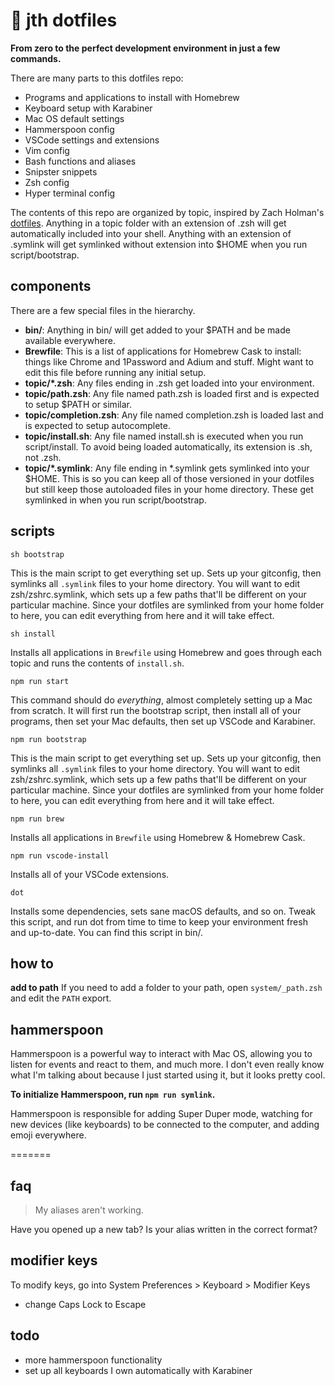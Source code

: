 # 🚀 jth dotfiles

**From zero to the perfect development environment in just a few commands.**

There are many parts to this dotfiles repo:

- Programs and applications to install with Homebrew
- Keyboard setup with Karabiner
- Mac OS default settings
- Hammerspoon config
- VSCode settings and extensions
- Vim config
- Bash functions and aliases
- Snipster snippets
- Zsh config
- Hyper terminal config

The contents of this repo are organized by topic, inspired by Zach Holman's [dotfiles](https://github.com/holman/dotfiles). Anything in a topic folder with an extension of .zsh will get automatically included into your shell. Anything with an extension of .symlink will get symlinked without extension into \$HOME when you run script/bootstrap.

## components

There are a few special files in the hierarchy.

- **bin/**: Anything in bin/ will get added to your \$PATH and be made available everywhere.
- **Brewfile**: This is a list of applications for Homebrew Cask to install: things like Chrome and 1Password and Adium and stuff. Might want to edit this file before running any initial setup.
- **topic/\*.zsh**: Any files ending in .zsh get loaded into your environment.
- **topic/path.zsh**: Any file named path.zsh is loaded first and is expected to setup \$PATH or similar.
- **topic/completion.zsh**: Any file named completion.zsh is loaded last and is expected to setup autocomplete.
- **topic/install.sh**: Any file named install.sh is executed when you run script/install. To avoid being loaded automatically, its extension is .sh, not .zsh.
- **topic/\*.symlink**: Any file ending in \*.symlink gets symlinked into your \$HOME. This is so you can keep all of those versioned in your dotfiles but still keep those autoloaded files in your home directory. These get symlinked in when you run script/bootstrap.

## scripts

`sh bootstrap`

This is the main script to get everything set up. Sets up your gitconfig, then symlinks all `.symlink` files to your home directory. You will want to edit zsh/zshrc.symlink, which sets up a few paths that'll be different on your particular machine. Since your dotfiles are symlinked from your home folder to here, you can edit everything from here and it will take effect.

`sh install`

Installs all applications in `Brewfile` using Homebrew and goes through each topic and runs the contents of `install.sh`.

`npm run start`

This command should do _everything_, almost completely setting up a Mac from scratch. It will first run the bootstrap script, then install all of your programs, then set your Mac defaults, then set up VSCode and Karabiner.

`npm run bootstrap`

This is the main script to get everything set up. Sets up your gitconfig, then symlinks all `.symlink` files to your home directory. You will want to edit zsh/zshrc.symlink, which sets up a few paths that'll be different on your particular machine. Since your dotfiles are symlinked from your home folder to here, you can edit everything from here and it will take effect.

`npm run brew`

Installs all applications in `Brewfile` using Homebrew & Homebrew Cask.

`npm run vscode-install`

Installs all of your VSCode extensions.

`dot`

Installs some dependencies, sets sane macOS defaults, and so on. Tweak this script, and run dot from time to time to keep your environment fresh and up-to-date. You can find this script in bin/.

## how to

**add to path**
If you need to add a folder to your path, open `system/_path.zsh` and edit the `PATH` export.

## hammerspoon

Hammerspoon is a powerful way to interact with Mac OS, allowing you to listen for events and react to them, and much more. I don't even really know what I'm talking about because I just started using it, but it looks pretty cool.

**To initialize Hammerspoon, run `npm run symlink`.**

Hammerspoon is responsible for adding Super Duper mode, watching for new devices (like keyboards) to be connected to the computer, and adding emoji everywhere.

=======

#####

## faq

> My aliases aren't working.

Have you opened up a new tab? Is your alias written in the correct format?

## modifier keys

To modify keys, go into System Preferences > Keyboard > Modifier Keys

- change Caps Lock to Escape

## todo

- more hammerspoon functionality
- set up all keyboards I own automatically with Karabiner
